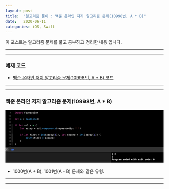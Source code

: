 ```yaml
---
layout: post
title:  "알고리즘 풀이 : 백준 온라인 저지 알고리즘 문제(10998번, A * B)"
date:   2020-06-11
categories: iOS, Swift
---
```


이 포스트는 알고리즘 문제를 풀고 공부하고 정리한 내용 입니다.

- - -
- - -

### 예제 코드

- [백준 온라인 저지 알고리즘 문제(10998번, A * B) 코드](https://github.com/VincentGeranium/Algorithm-Study/blob/master/Algorithm-Practice/2020-06-11-Algorithm-Practice-2/2020-06-11-Algorithm-Practice-2/main.swift)

- - -
- - -

### 백준 온라인 저지 알고리즘 문제(10998번, A * B)

<img width="820" alt="baekjoon-10998" src="https://github.com/VincentGeranium/VincentGeranium.github.io/blob/master/assets/img/baekjoon-10998.png?raw=true" title="백준10998번문제스크린샷">

- 1000번(A + B), 1001번(A - B) 문제와 같은 유형.

- - -
- - -
